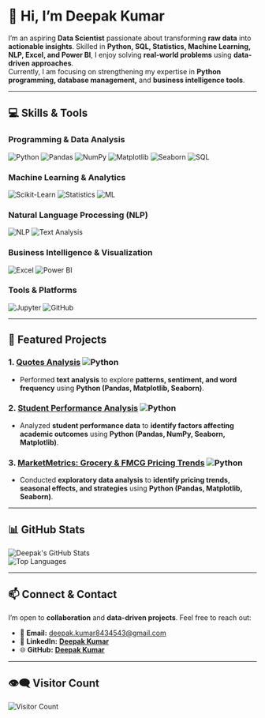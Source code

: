 # 👋 Hi, I’m **Deepak Kumar**  

I’m an aspiring **Data Scientist** passionate about transforming **raw data** into **actionable insights**. Skilled in **Python, SQL, Statistics, Machine Learning, NLP, Excel, and Power BI**, I enjoy solving **real-world problems** using **data-driven approaches**.  
Currently, I am focusing on strengthening my expertise in **Python programming, database management,** and **business intelligence tools**.  

---

## 💻 **Skills & Tools**  

### Programming & Data Analysis
![Python](https://img.shields.io/badge/Python-3776AB?style=for-the-badge&logo=python&logoColor=white)
![Pandas](https://img.shields.io/badge/Pandas-150458?style=for-the-badge&logo=pandas&logoColor=white)
![NumPy](https://img.shields.io/badge/NumPy-013243?style=for-the-badge&logo=numpy&logoColor=white)
![Matplotlib](https://img.shields.io/badge/Matplotlib-F6A13A?style=for-the-badge&logo=matplotlib&logoColor=white)
![Seaborn](https://img.shields.io/badge/Seaborn-4C72B0?style=for-the-badge)
![SQL](https://img.shields.io/badge/SQL-4479A1?style=for-the-badge&logo=mysql&logoColor=white)

### Machine Learning & Analytics
![Scikit-Learn](https://img.shields.io/badge/Scikit--Learn-F7931E?style=for-the-badge&logo=scikit-learn&logoColor=white)
![Statistics](https://img.shields.io/badge/Statistics-FF5733?style=for-the-badge)
![ML](https://img.shields.io/badge/Machine%20Learning-6f42c1?style=for-the-badge)

### Natural Language Processing (NLP)
![NLP](https://img.shields.io/badge/NLP-0ABAB5?style=for-the-badge)
![Text Analysis](https://img.shields.io/badge/Text%20Analysis-F4A261?style=for-the-badge)

### Business Intelligence & Visualization
![Excel](https://img.shields.io/badge/Excel-217346?style=for-the-badge&logo=microsoft-excel&logoColor=white)
![Power BI](https://img.shields.io/badge/Power%20BI-F2C811?style=for-the-badge&logo=microsoft-power-bi&logoColor=black)

### Tools & Platforms
![Jupyter](https://img.shields.io/badge/Jupyter-F37626?style=for-the-badge&logo=jupyter&logoColor=white)
![GitHub](https://img.shields.io/badge/GitHub-181717?style=for-the-badge&logo=github&logoColor=white)

---

## 📂 **Featured Projects**  

### 1. [**Quotes Analysis**](https://github.com/J-TECH-bot/Quotes_Analysis.git) ![Python](https://img.shields.io/badge/Python-3776AB?style=for-the-badge&logo=python&logoColor=white)
- Performed **text analysis** to explore **patterns, sentiment, and word frequency** using **Python (Pandas, Matplotlib, Seaborn)**.  

### 2. [**Student Performance Analysis**](https://github.com/Deepakkumar165/student_performance_analysis.git) ![Python](https://img.shields.io/badge/Python-3776AB?style=for-the-badge&logo=python&logoColor=white)
- Analyzed **student performance data** to **identify factors affecting academic outcomes** using **Python (Pandas, NumPy, Seaborn, Matplotlib)**.  

### 3. [**MarketMetrics: Grocery & FMCG Pricing Trends**](https://github.com/Sumaiyyaustad/MarketMetrics-Analyzing-Grocery-FMCG-Pricing-Trends.git) ![Python](https://img.shields.io/badge/Python-3776AB?style=for-the-badge&logo=python&logoColor=white)
- Conducted **exploratory data analysis** to **identify pricing trends, seasonal effects, and strategies** using **Python (Pandas, Matplotlib, Seaborn)**.  

---

## 📊 **GitHub Stats**  

![Deepak's GitHub Stats](https://github-readme-stats.vercel.app/api?username=Deepakkumar165&show_icons=true&theme=radical&count_private=true)  
![Top Languages](https://github-readme-stats.vercel.app/api/top-langs/?username=Deepakkumar165&layout=compact&theme=radical)

---

## 📫 **Connect & Contact**  

I’m open to **collaboration** and **data-driven projects**. Feel free to reach out:  

- 📧 **Email:** deepak.kumar8434543@gmail.com  
- 💼 **LinkedIn:** [**Deepak Kumar**](https://www.linkedin.com/in/deepak-kumar-acb2002)  
- 🌐 **GitHub:** [**Deepak Kumar**](https://github.com/Deepakkumar165)  

---

## 👁️‍🗨️ **Visitor Count**  

![Visitor Count](https://profile-counter.glitch.me/Deepakkumar165/count.svg)
